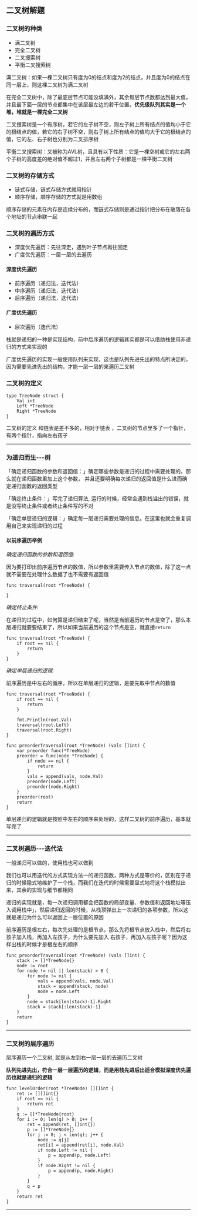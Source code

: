 ## 二叉树解题

### 二叉树的种类

- 满二叉树
- 完全二叉树
- 二叉搜索树
- 平衡二叉搜索树

满二叉树：如果一棵二叉树只有度为0的结点和度为2的结点，并且度为0的结点在同一层上，则这棵二叉树为满二叉树

在完全二叉树中，除了最底层节点可能没填满外，其余每层节点数都达到最大值，并且最下面一层的节点都集中在该层最左边的若干位置。**优先级队列其实是一个堆，堆就是一棵完全二叉树**

二叉搜索树是一个有序树，若它的左子树不空，则左子树上所有结点的值均小于它的根结点的值，若它的右子树不空，则右子树上所有结点的值均大于它的根结点的值，它的左、右子树也分别为二叉排序树

平衡二叉搜索树：又被称为AVL树，且具有以下性质：它是一棵空树或它的左右两个子树的高度差的绝对值不超过1，并且左右两个子树都是一棵平衡二叉树


### 二叉树的存储方式

- 链式存储，链式存储方式就用指针
- 顺序存储，顺序存储的方式就是用数组

顺序存储的元素在内存是连续分布的，而链式存储则是通过指针把分布在散落在各个地址的节点串联一起

### 二叉树的遍历方式

- 深度优先遍历：先往深走，遇到叶子节点再往回走
- 广度优先遍历：一层一层的去遍历

#### 深度优先遍历
- 前序遍历（递归法，迭代法）
- 中序遍历（递归法，迭代法）
- 后序遍历（递归法，迭代法）

#### 广度优先遍历
- 层次遍历（迭代法）


栈就是递归的一种是实现结构，前中后序遍历的逻辑其实都是可以借助栈使用非递归的方式来实现的

广度优先遍历的实现一般使用队列来实现，这也是队列先进先出的特点所决定的，因为需要先进先出的结构，才能一层一层的来遍历二叉树

### 二叉树的定义

```
type TreeNode struct {
    Val int
    Left *TreeNode
    Right *TreeNode
}
```

二叉树的定义 和链表是差不多的，相对于链表 ，二叉树的节点里多了一个指针， 有两个指针，指向左右孩子

------------------------------------------------------------

### 为递归而生---树

「确定递归函数的参数和返回值：」确定哪些参数是递归的过程中需要处理的，那么就在递归函数里加上这个参数， 并且还要明确每次递归的返回值是什么进而确定递归函数的返回类型

「确定终止条件：」写完了递归算法,  运行的时候，经常会遇到栈溢出的错误，就是没写终止条件或者终止条件写的不对

「确定单层递归的逻辑：」确定每一层递归需要处理的信息。在这里也就会重复调用自己来实现递归的过程

#### 以前序遍历举例

*确定递归函数的参数和返回值:*

因为要打印出前序遍历节点的数值，所以参数里需要传入节点的数值，除了这一点就不需要在处理什么数据了也不需要有返回值
```
func traversal(root *TreeNode) {

}
```

*确定终止条件:*

在递归的过程中，如何算是递归结束了呢，当然是当前遍历的节点是空了，那么本层递归就要要结束了，所以如果当前遍历的这个节点是空，就直接`return`
```
func traversal(root *TreeNode) {
    if root == nil {
        return
    }
}
```

*确定单层递归的逻辑:*

前序遍历是中左右的循序，所以在单层递归的逻辑，是要先取中节点的数值
```
func traversal(root *TreeNode) {
    if root == nil {
        return
    }

    fmt.Println(root.Val)
    traversal(root.Left)
    traversal(root.Right)
}
```

```
func preorderTraversal(root *TreeNode) (vals []int) {
    var preorder func(*TreeNode)
    preorder = func(node *TreeNode) {
        if node == nil {
            return
        }
        vals = append(vals, node.Val)
        preorder(node.Left)
        preorder(node.Right)
    }
    preorder(root)
    return
}
```

单层递归的逻辑就是按照中左右的顺序来处理的，这样二叉树的前序遍历，基本就写完了

----------------------------------------------------------

### 二叉树遍历---迭代法

一般递归可以做的，使用栈也可以做到

我们也可以用迭代的方式实现方法一的递归函数，两种方式是等价的，区别在于递归的时候隐式地维护了一个栈，而我们在迭代的时候需要显式地将这个栈模拟出来，其余的实现与细节都相同

递归的实现就是，每一次递归调用都会把函数的局部变量、参数值和返回地址等压入调用栈中」，然后递归返回的时候，从栈顶弹出上一次递归的各项参数，所以这就是递归为什么可以返回上一层位置的原因


前序遍历是根左右，每次先处理的是根节点，那么先将根节点放入栈中，然后将右孩子加入栈，再加入左孩子，为什么要先加入 右孩子，再加入左孩子呢？因为这样出栈的时候才是根左右的顺序

```
func preorderTraversal(root *TreeNode) (vals []int) {
    stack := []*TreeNode{}
    node := root
    for node != nil || len(stack) > 0 {
        for node != nil {
            vals = append(vals, node.Val)
            stack = append(stack, node)
            node = node.Left
        }
        node = stack[len(stack)-1].Right
        stack = stack[:len(stack)-1]
    }
    return
}
```

-----------------------------------------------

### 二叉树的层序遍历

层序遍历一个二叉树, 就是从左到右一层一层的去遍历二叉树

**队列先进先出，符合一层一层遍历的逻辑，而是用栈先进后出适合模拟深度优先遍历也就是递归的逻辑**

```
func levelOrder(root *TreeNode) [][]int {
    ret := [][]int{}
    if root == nil {
        return ret
    }
    q := []*TreeNode{root}
    for i := 0; len(q) > 0; i++ {
        ret = append(ret, []int{})
        p := []*TreeNode{}
        for j := 0; j < len(q); j++ {
            node := q[j]
            ret[i] = append(ret[i], node.Val)
            if node.Left != nil {
                p = append(p, node.Left)
            }
            if node.Right != nil {
                p = append(p, node.Right)
            }
        }
        q = p
    }
    return ret
}
```

-------------------------------------------------------------

